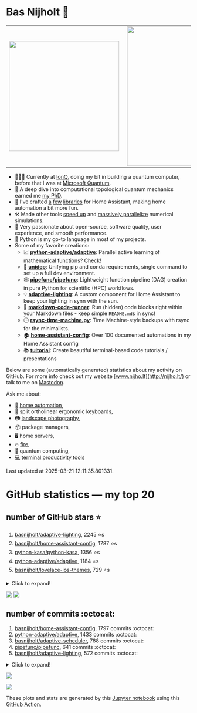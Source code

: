 # Bas Nijholt 👋

<center>
  <table>
    <tr>
        <td><img width="300px" align="left" src="https://github-readme-stats.vercel.app/api/top-langs/?username=basnijholt&hide=TeX,Jupyter%20Notebook&layout=compact&theme=radical" /></td>
        <td><img align='right' src="https://github-readme-stats.vercel.app/api?username=basnijholt&show_icons=true&theme=radical" width="380"></td>
    </tr>
  </table>
</center>

- 👷🏻‍♂️ Currently at [IonQ](https://ionq.com/), doing my bit in building a quantum computer, before that I was at [Microsoft Quantum](https://quantum.microsoft.com/).
- 🌟 A deep dive into computational topological quantum mechanics earned me [my PhD](https://github.com/basnijholt/thesis).
- 🎨 I've crafted [a](https://github.com/basnijholt/adaptive-lighting) [few](https://github.com/basnijholt/aiokef) [libraries](https://github.com/basnijholt/miflora) for Home Assistant, making home automation a bit more fun.
- ⚒️ Made other tools [speed up](https://github.com/python-adaptive/adaptive) and [massively parallelize](https://github.com/basnijholt/adaptive-scheduler) numerical simulations.
- 🏅 Very passionate about open-source, software quality, user experience, and smooth performance.
- 🐍 Python is my go-to language in most of my projects.
- Some of my favorite creations:
  - 📈 **[python-adaptive/adaptive](https://github.com/python-adaptive/adaptive/)**: Parallel active learning of mathematical functions? Check!
  - 🧬 **[unidep](https://github.com/basnijholt/unidep/)**: Unifying pip and conda requirements, single command to set up a full dev environment.
  - 🕸️ **[pipefunc/pipefunc](https://github.com/pipefunc/pipefunc/)**: Lightweight function pipeline (DAG) creation in pure Python for scientific (HPC) workflows.
  - 💡 **[adaptive-lighting](https://github.com/basnijholt/adaptive-lighting/)**: A custom component for Home Assistant to keep your lighting in synn with the sun.
  - 📝 **[markdown-code-runner](https://github.com/basnijholt/markdown-code-runner/)**: Run (hidden) code blocks right within your Markdown files - keep simple `README.md`s in sync!
  - 🕒 **[rsync-time-machine.py](https://github.com/basnijholt/rsync-time-machine.py/)**: Time Machine-style backups with rsync for the minimalists.
  - 🏠 **[home-assistant-config](https://github.com/basnijholt/home-assistant-config/)**: Over 100 documented automations in my Home Assistant config
  - 📚 **[tuitorial](https://github.com/basnijholt/tuitorial/)**: Create beautiful terminal-based code tutorials / presentations

Below are some (automatically generated) statistics about my activity on GitHub.
For more info check out my website [www.nijho.lt](http://nijho.lt/) or talk to me on <a rel="me" href="https://fosstodon.org/@basnijholt">Mastodon</a>.

Ask me about:

- 🏡 [home automation](https://github.com/basnijholt/home-assistant-config/),
- 🎹 split ortholinear ergonomic keyboards,
- 📷 [landscape photography](https://www.instagram.com/bnijholt),
- 📦 package managers,
- 🖥️ home servers,
- 🔥 [fire](https://wenfire.nijho.lt/),
- 🧠 quantum computing,
- 💻 [terminal productivity tools](https://www.nijho.lt/post/terminal-ninja/)

Last updated at 2025-03-21 12:11:35.801331.

# GitHub statistics — my top 20

## number of GitHub stars ⭐️

1. [basnijholt/adaptive-lighting](https://github.com/basnijholt/adaptive-lighting/), 2245 ⭐️s
2. [basnijholt/home-assistant-config](https://github.com/basnijholt/home-assistant-config/), 1787 ⭐️s
3. [python-kasa/python-kasa](https://github.com/python-kasa/python-kasa/), 1356 ⭐️s
4. [python-adaptive/adaptive](https://github.com/python-adaptive/adaptive/), 1184 ⭐️s
5. [basnijholt/lovelace-ios-themes](https://github.com/basnijholt/lovelace-ios-themes/), 729 ⭐️s
<details><summary>Click to expand!</summary>

6. [basnijholt/tuitorial](https://github.com/basnijholt/tuitorial/), 483 ⭐️s
7. [basnijholt/lovelace-ios-dark-mode-theme](https://github.com/basnijholt/lovelace-ios-dark-mode-theme/), 466 ⭐️s
8. [basnijholt/rsync-time-machine.py](https://github.com/basnijholt/rsync-time-machine.py/), 385 ⭐️s
9. [basnijholt/miflora](https://github.com/basnijholt/miflora/), 374 ⭐️s
10. [pipefunc/pipefunc](https://github.com/pipefunc/pipefunc/), 343 ⭐️s
11. [topocm/topocm_content](https://github.com/topocm/topocm_content/), 293 ⭐️s
12. [basnijholt/home-assistant-streamdeck-yaml](https://github.com/basnijholt/home-assistant-streamdeck-yaml/), 287 ⭐️s
13. [basnijholt/unidep](https://github.com/basnijholt/unidep/), 229 ⭐️s
14. [basnijholt/markdown-code-runner](https://github.com/basnijholt/markdown-code-runner/), 104 ⭐️s
15. [kwant-project/kwant](https://github.com/kwant-project/kwant/), 94 ⭐️s
16. [basnijholt/home-assistant-macbook-touch-bar](https://github.com/basnijholt/home-assistant-macbook-touch-bar/), 93 ⭐️s
17. [basnijholt/home-assistant-streamdeck-yaml-addon](https://github.com/basnijholt/home-assistant-streamdeck-yaml-addon/), 84 ⭐️s
18. [basnijholt/aiokef](https://github.com/basnijholt/aiokef/), 41 ⭐️s
19. [basnijholt/thesis-cover](https://github.com/basnijholt/thesis-cover/), 37 ⭐️s
20. [basnijholt/adaptive-scheduler](https://github.com/basnijholt/adaptive-scheduler/), 30 ⭐️s

</details>

![](https://github.com/basnijholt/basnijholt/raw/main/stars_over_time.png)
![](https://github.com/basnijholt/basnijholt/raw/main/stars_over_time_per_repo.png)

## number of commits :octocat:

1. [basnijholt/home-assistant-config](https://github.com/basnijholt/home-assistant-config/), 1797 commits :octocat:
2. [python-adaptive/adaptive](https://github.com/python-adaptive/adaptive/), 1433 commits :octocat:
3. [basnijholt/adaptive-scheduler](https://github.com/basnijholt/adaptive-scheduler/), 788 commits :octocat:
4. [pipefunc/pipefunc](https://github.com/pipefunc/pipefunc/), 641 commits :octocat:
5. [basnijholt/adaptive-lighting](https://github.com/basnijholt/adaptive-lighting/), 572 commits :octocat:
<details><summary>Click to expand!</summary>

6. [basnijholt/unidep](https://github.com/basnijholt/unidep/), 492 commits :octocat:
7. [basnijholt/thesis](https://github.com/basnijholt/thesis/), 452 commits :octocat:
8. [basnijholt/nijho.lt](https://github.com/basnijholt/nijho.lt/), 412 commits :octocat:
9. [basnijholt/home-assistant-streamdeck-yaml](https://github.com/basnijholt/home-assistant-streamdeck-yaml/), 334 commits :octocat:
10. [topocm/topocm_content](https://github.com/topocm/topocm_content/), 304 commits :octocat:
11. [basnijholt/dotbins](https://github.com/basnijholt/dotbins/), 296 commits :octocat:
12. [conda-forge/staged-recipes](https://github.com/conda-forge/staged-recipes/), 289 commits :octocat:
13. [basnijholt/aiokef](https://github.com/basnijholt/aiokef/), 288 commits :octocat:
14. [basnijholt/basnijholt](https://github.com/basnijholt/basnijholt/), 288 commits :octocat:
15. [basnijholt/supercurrent-majorana-nanowire](https://github.com/basnijholt/supercurrent-majorana-nanowire/), 282 commits :octocat:
16. [basnijholt/net-worth-tracker](https://github.com/basnijholt/net-worth-tracker/), 228 commits :octocat:
17. [basnijholt/tuitorial](https://github.com/basnijholt/tuitorial/), 219 commits :octocat:
18. [python-adaptive/paper](https://github.com/python-adaptive/paper/), 198 commits :octocat:
19. [home-assistant/core](https://github.com/home-assistant/core/), 192 commits :octocat:
20. [ohld/igbot](https://github.com/ohld/igbot/), 191 commits :octocat:

</details>

![](https://github.com/basnijholt/basnijholt/raw/main/commits_per_hour.png)

![](https://github.com/basnijholt/basnijholt/raw/main/commits_per_weekday.png)


These plots and stats are generated by this [Jupyter notebook](./update-readme.ipynb) using this [GitHub Action](.github/workflows/run-notebook.yml).